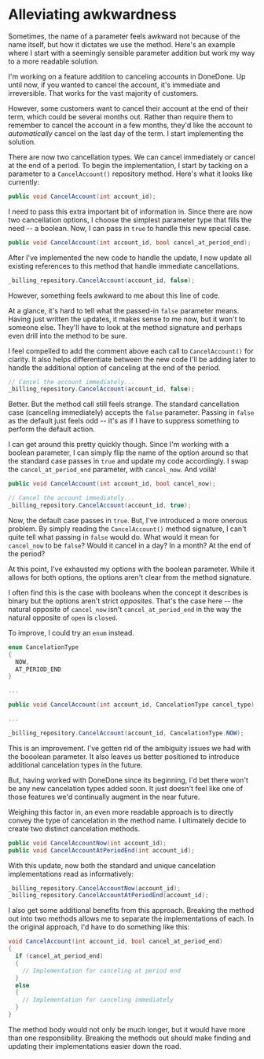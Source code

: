 # Alleviating awkwardness

Sometimes, the name of a parameter feels awkward not because of the name itself, but how it dictates we use the method. Here's an example where I start with a seemingly sensible parameter addition but work my way to a more readable solution.

I'm working on a feature addition to canceling accounts in DoneDone. Up until now, if you wanted to cancel the account, it's immediate and irreversible. That works for the vast majority of customers.

However, some customers want to cancel their account at the end of their term, which could be several months out. Rather than require them to remember to cancel the account in a few months, they'd like the account to _automatically_ cancel on the last day of the term. I start implementing the solution.

There are now two cancellation types. We can cancel immediately or cancel at the end of a period. To begin the implementation, I start by tacking on a parameter to a `CancelAccount()` repository method. Here's what it looks like currently:

```C#
public void CancelAccount(int account_id);
```

I need to pass this extra important bit of information in. Since there are now two cancellation options, I choose the simplest parameter type that fills the need -- a boolean. Now, I can pass in `true` to handle this new special case.

```C#
public void CancelAccount(int account_id, bool cancel_at_period_end);
```

After I've implemented the new code to handle the update, I now update all existing references to this method that handle immediate cancellations. 

```C#
_billing_repository.CancelAccount(account_id, false);
```

However, something feels awkward to me about this line of code.

At a glance, it's hard to tell what the passed-in `false` parameter means. Having just written the updates, it makes sense to me now, but it won't to someone else. They'll have to look at the method signature and perhaps even drill into the method to be sure. 

I feel compelled to add the comment above each call to `CancelAccount()` for clarity.  It also helps differentiate between the new code I'll be adding later to handle the additional option of canceling at the end of the period.

```C#
// Cancel the account immediately...
_billing_repository.CancelAccount(account_id, false);
```

Better. But the method call still feels strange. The standard cancellation case (canceling immediately) accepts the `false` parameter. Passing in `false` as the default just feels odd -- it's as if I have to suppress something to perform the default action.

I can get around this pretty quickly though. Since I'm working with a boolean parameter, I can simply flip the name of the option around so that the standard case passes in `true` and update my code accordingly. I swap the `cancel_at_period_end` parameter, with `cancel_now`. And voilà!

```C#
public void CancelAccount(int account_id, bool cancel_now);
```

```C#
// Cancel the account immediately...
_billing_repository.CancelAccount(account_id, true);
```

Now, the default case passes in `true`. But, I've introduced a more onerous problem. By simply reading the `CancelAccount()` method signature, I can't quite tell what passing in `false` would do. What would it mean for `cancel_now` to be `false`? Would it cancel in a day? In a month? At the end of the period? 

At this point, I've exhausted my options with the boolean parameter. While it allows for both options, the options aren't clear from the method signature.

I often find this is the case with booleans when the concept it describes is binary but the options aren't strict _opposites_. That's the case here -- the natural opposite of `cancel_now` isn't `cancel_at_period_end` in the way the natural opposite of `open` is `closed`.

To improve, I could try an `enum` instead.

```C#
enum CancelationType 
{
  NOW,
  AT_PERIOD_END
}

...

public void CancelAccount(int account_id, CancelationType cancel_type);

...

_billing_repository.CancelAccount(account_id, CancelationType.NOW);

```

This is an improvement. I've gotten rid of the ambiguity issues we had with the booolean parameter. It also leaves us better positioned to introduce additional cancelation types in the future.

But, having worked with DoneDone since its beginning, I'd bet there won't be any new cancelation types added soon. It just doesn't feel like one of those features we'd continually augment in the near future. 

Weighing this factor in, an even more readable approach is to directly convey the type of cancelation in the method name. I ultimately decide to create two distinct cancelation methods.

```C#
public void CancelAccountNow(int account_id);
public void CancelAccountAtPeriodEnd(int account_id);
```

With this update, now both the standard and unique cancelation implementations read as informatively:

```C#
_billing_repository.CancelAccountNow(account_id);
_billing_repository.CancelAccountAtPeriodEnd(account_id);
```

I also get some additional benefits from this approach. Breaking the method out into two methods allows me to separate the implementations of each. In the original approach, I'd have to do something like this:

```C#
void CancelAccount(int account_id, bool cancel_at_period_end)
{
  if (cancel_at_period_end)
  {
    // Implementation for canceling at period end
  }
  else
  {
    // Implementation for canceling immediately
  }
}
```

The method body would not only be much longer, but it would have more than one responsibility. Breaking the methods out should make finding and updating their implementations easier down the road.
